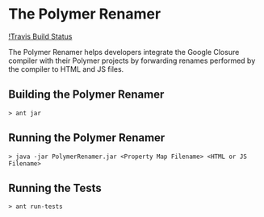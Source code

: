 The Polymer Renamer
===================

[!Travis Build Status](https://travis-ci.org/PolymerLabs/PolymerRenamer.svg?branch=master)

The Polymer Renamer helps developers integrate the Google Closure compiler with
their Polymer projects by forwarding renames performed by the compiler to HTML
and JS files.

## Building the Polymer Renamer
    > ant jar

## Running the Polymer Renamer
    > java -jar PolymerRenamer.jar <Property Map Filename> <HTML or JS Filename>

## Running the Tests
    > ant run-tests
